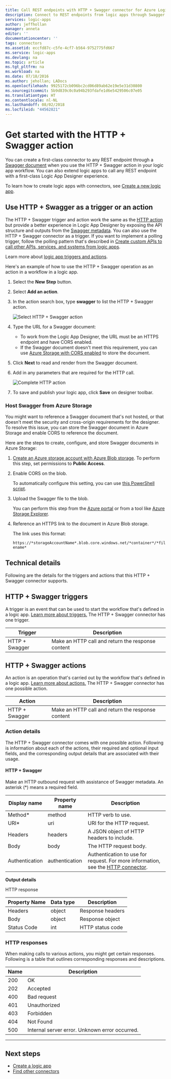 ```yaml
---
title: Call REST endpoints with HTTP + Swagger connector for Azure Logic Apps | Microsoft Docs
description: Connect to REST endpoints from logic apps through Swagger with the HTTP + Swagger connector
services: logic-apps
author: jeffhollan
manager: anneta
editor: ''
documentationcenter: ''
tags: connectors
ms.assetid: eccfd87c-c5fe-4cf7-b564-9752775fd667
ms.service: logic-apps
ms.devlang: na
ms.topic: article
ms.tgt_pltfrm: na
ms.workload: na
ms.date: 07/18/2016
ms.author: jehollan; LADocs
ms.openlocfilehash: 9925172cb096bc2cd06d89ab62e19e5e31d30800
ms.sourcegitcommit: 5b9d839c0c0a94b293fdafe1d6e5429506c07e05
ms.translationtype: HT
ms.contentlocale: nl-NL
ms.lasthandoff: 08/02/2018
ms.locfileid: "44562821"
---
```

# <a name="get-started-with-the-http--swagger-action"></a>Get started with the HTTP + Swagger action

You can create a first-class connector to any REST endpoint through a [Swagger document](https://swagger.io) when you use the HTTP + Swagger action in your logic app workflow. You can also extend logic apps to call any REST endpoint with a first-class Logic App Designer experience.

To learn how to create logic apps with connectors, see [Create a new logic app](../logic-apps/logic-apps-create-a-logic-app.md).

## <a name="use-http--swagger-as-a-trigger-or-an-action"></a>Use HTTP + Swagger as a trigger or an action

The HTTP + Swagger trigger and action work the same as the [HTTP action](connectors-native-http.md) but provide a better experience in Logic App Designer by exposing the API structure and outputs from the [Swagger metadata](https://swagger.io). You can also use the HTTP + Swagger connector as a trigger. If you want to implement a polling trigger, follow the polling pattern that's described in [Create custom APIs to call other APIs, services, and systems from logic apps](../logic-apps/logic-apps-create-api-app.md#polling-triggers).

Learn more about [logic app triggers and actions](connectors-overview.md).

Here's an example of how to use the HTTP + Swagger operation as an action in a workflow in a logic app.

1. Select the **New Step** button.
2. Select **Add an action**.
3. In the action search box, type **swagger** to list the HTTP + Swagger action.
   
    ![Select HTTP + Swagger action](https://docstestmedia1.blob.core.windows.net/azure-media/articles/connectors/media/connectors-native-http-swagger/using-action-1.png)
4. Type the URL for a Swagger document:
   
   * To work from the Logic App Designer, the URL must be an HTTPS endpoint and have CORS enabled.
   * If the Swagger document doesn't meet this requirement, you can use [Azure Storage with CORS enabled](#hosting-swagger-from-storage) to store the document.
5. Click **Next** to read and render from the Swagger document.
6. Add in any parameters that are required for the HTTP call.
   
    ![Complete HTTP action](https://docstestmedia1.blob.core.windows.net/azure-media/articles/connectors/media/connectors-native-http-swagger/using-action-2.png)
7. To save and publish your logic app, click **Save** on designer toolbar.

### <a name="host-swagger-from-azure-storage"></a>Host Swagger from Azure Storage
You might want to reference a Swagger document that's not hosted, or that doesn't meet the security and cross-origin requirements for the designer. To resolve this issue, you can store the Swagger document in Azure Storage and enable CORS to reference the document.  

Here are the steps to create, configure, and store Swagger documents in Azure Storage:

1. [Create an Azure storage account with Azure Blob storage](../storage/storage-create-storage-account.md). To perform this step, set permissions to **Public Access**.

2. Enable CORS on the blob. 

   To automatically configure this setting, you can use [this PowerShell script](https://github.com/logicappsio/EnableCORSAzureBlob/blob/master/EnableCORSAzureBlob.ps1).

3. Upload the Swagger file to the blob. 

   You can perform this step from the [Azure portal](https://portal.azure.com) or from a tool like [Azure Storage Explorer](http://storageexplorer.com/).

4. Reference an HTTPS link to the document in Azure Blob storage. 

   The link uses this format:

   `https://*storageAccountName*.blob.core.windows.net/*container*/*filename*`

## <a name="technical-details"></a>Technical details
Following are the details for the triggers and actions that this HTTP + Swagger connector supports.

## <a name="http--swagger-triggers"></a>HTTP + Swagger triggers
A trigger is an event that can be used to start the workflow that's defined in a logic app. [Learn more about triggers.](connectors-overview.md) The HTTP + Swagger connector has one trigger.

| Trigger | Description |
| --- | --- |
| HTTP + Swagger |Make an HTTP call and return the response content |

## <a name="http--swagger-actions"></a>HTTP + Swagger actions
An action is an operation that's carried out by the workflow that's defined in a logic app. [Learn more about actions.](connectors-overview.md) The HTTP + Swagger connector has one possible action.

| Action | Description |
| --- | --- |
| HTTP + Swagger |Make an HTTP call and return the response content |

### <a name="action-details"></a>Action details
The HTTP + Swagger connector comes with one possible action. Following is information about each of the actions, their required and optional input fields, and the corresponding output details that are associated with their usage.

#### <a name="http--swagger"></a>HTTP + Swagger
Make an HTTP outbound request with assistance of Swagger metadata.
An asterisk (*) means a required field.

| Display name | Property name | Description |
| --- | --- | --- |
| Method* |method |HTTP verb to use. |
| URI* |uri |URI for the HTTP request. |
| Headers |headers |A JSON object of HTTP headers to include. |
| Body |body |The HTTP request body. |
| Authentication |authentication |Authentication to use for request. For more information, see the [HTTP connector](connectors-native-http.md#authentication). |

**Output details**

HTTP response

| Property Name | Data type | Description |
| --- | --- | --- |
| Headers |object |Response headers |
| Body |object |Response object |
| Status Code |int |HTTP status code |

### <a name="http-responses"></a>HTTP responses
When making calls to various actions, you might get certain responses. Following is a table that outlines corresponding responses and descriptions.

| Name | Description |
| --- | --- |
| 200 |OK |
| 202 |Accepted |
| 400 |Bad request |
| 401 |Unauthorized |
| 403 |Forbidden |
| 404 |Not Found |
| 500 |Internal server error. Unknown error occurred. |

- - -
## <a name="next-steps"></a>Next steps

* [Create a logic app](../logic-apps/logic-apps-create-a-logic-app.md)
* [Find other connectors](apis-list.md)

